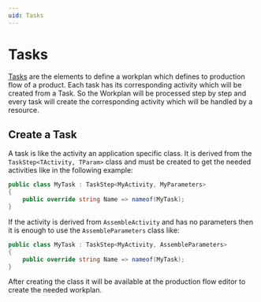 ```yaml
---
uid: Tasks
---
```

# Tasks

[Tasks](xref:Marvin.AbstractionLayer.ITask) are the elements to define a workplan which defines to production flow of a product. Each task has its corresponding activity which will be created from a Task. So the Workplan will be processed step by step and every task will create the corresponding activity which will be handled by a resource.

## Create a Task

A task is like the activity an application specific class. It is derived from the `TaskStep<TActivity, TParam>` class and must be created to get the needed activities like in the following example:

```` cs
public class MyTask : TaskStep<MyActivity, MyParameters>
{
    public override string Name => nameof(MyTask);
}
````

If the activity is derived from `AssembleActivity` and has no parameters then it is enough to use the `AssembleParameters` class like:

```` cs
public class MyTask : TaskStep<MyActivity, AssembleParameters>
{
    public override string Name => nameof(MyTask);
}
````

After creating the class it will be available at the production flow editor to create the needed workplan.